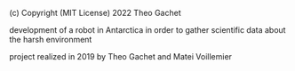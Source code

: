 (c) Copyright (MIT License) 2022 Theo Gachet

development of a robot in Antarctica in order to gather scientific data about the harsh environment

project realized in 2019 by Theo Gachet and Matei Voillemier
